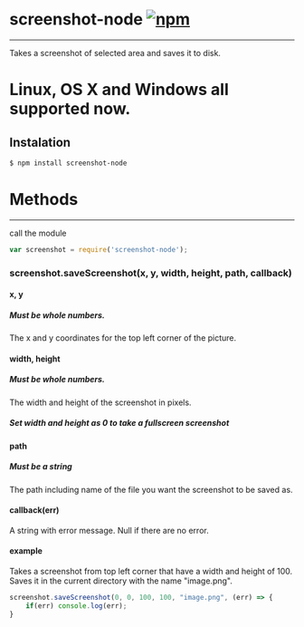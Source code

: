 # screenshot-node [![npm](https://img.shields.io/npm/dt/screenshot-node.svg?style=flat-square)](https://www.npmjs.com/package/screenshot-node)
---
Takes a screenshot of selected area and saves it to disk.

# Linux, OS X and Windows all supported now.

## Instalation
```sh
$ npm install screenshot-node
```
# Methods
----
call the module
```javascript
var screenshot = require('screenshot-node');
```
### screenshot.saveScreenshot(x, y, width, height, path, callback)

#### x, y
##### Must be whole numbers.
The x and y coordinates for the top left corner of the picture.

#### width, height
##### Must be whole numbers.
The width and height of the screenshot in pixels.
##### Set width and height as 0 to take a fullscreen screenshot

#### path
##### Must be a string
The path including name of the file you want the screenshot to be saved as.

#### callback(err)
A string with error message. Null if there are no error.

#### example
Takes a screenshot from top left corner that have a width and height of 100. Saves it in the current directory with the name "image.png".
```javascript
screenshot.saveScreenshot(0, 0, 100, 100, "image.png", (err) => {
    if(err) console.log(err);
}
```
